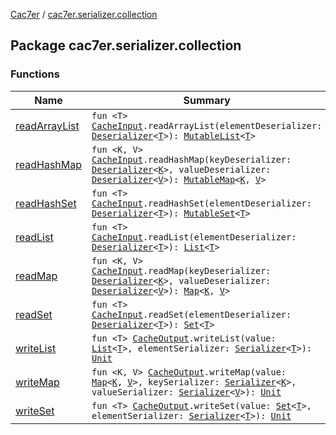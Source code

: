 [Cac7er](../index.md) / [cac7er.serializer.collection](./index.md)

## Package cac7er.serializer.collection

### Functions

| Name | Summary |
|---|---|
| [readArrayList](read-array-list.md) | `fun <T> `[`CacheInput`](../cac7er.serializer/-cache-input.md)`.readArrayList(elementDeserializer: `[`Deserializer`](../cac7er.serializer/-deserializer.md)`<`[`T`](read-array-list.md#T)`>): `[`MutableList`](https://kotlinlang.org/api/latest/jvm/stdlib/kotlin.collections/-mutable-list/index.html)`<`[`T`](read-array-list.md#T)`>` |
| [readHashMap](read-hash-map.md) | `fun <K, V> `[`CacheInput`](../cac7er.serializer/-cache-input.md)`.readHashMap(keyDeserializer: `[`Deserializer`](../cac7er.serializer/-deserializer.md)`<`[`K`](read-hash-map.md#K)`>, valueDeserializer: `[`Deserializer`](../cac7er.serializer/-deserializer.md)`<`[`V`](read-hash-map.md#V)`>): `[`MutableMap`](https://kotlinlang.org/api/latest/jvm/stdlib/kotlin.collections/-mutable-map/index.html)`<`[`K`](read-hash-map.md#K)`, `[`V`](read-hash-map.md#V)`>` |
| [readHashSet](read-hash-set.md) | `fun <T> `[`CacheInput`](../cac7er.serializer/-cache-input.md)`.readHashSet(elementDeserializer: `[`Deserializer`](../cac7er.serializer/-deserializer.md)`<`[`T`](read-hash-set.md#T)`>): `[`MutableSet`](https://kotlinlang.org/api/latest/jvm/stdlib/kotlin.collections/-mutable-set/index.html)`<`[`T`](read-hash-set.md#T)`>` |
| [readList](read-list.md) | `fun <T> `[`CacheInput`](../cac7er.serializer/-cache-input.md)`.readList(elementDeserializer: `[`Deserializer`](../cac7er.serializer/-deserializer.md)`<`[`T`](read-list.md#T)`>): `[`List`](https://kotlinlang.org/api/latest/jvm/stdlib/kotlin.collections/-list/index.html)`<`[`T`](read-list.md#T)`>` |
| [readMap](read-map.md) | `fun <K, V> `[`CacheInput`](../cac7er.serializer/-cache-input.md)`.readMap(keyDeserializer: `[`Deserializer`](../cac7er.serializer/-deserializer.md)`<`[`K`](read-map.md#K)`>, valueDeserializer: `[`Deserializer`](../cac7er.serializer/-deserializer.md)`<`[`V`](read-map.md#V)`>): `[`Map`](https://kotlinlang.org/api/latest/jvm/stdlib/kotlin.collections/-map/index.html)`<`[`K`](read-map.md#K)`, `[`V`](read-map.md#V)`>` |
| [readSet](read-set.md) | `fun <T> `[`CacheInput`](../cac7er.serializer/-cache-input.md)`.readSet(elementDeserializer: `[`Deserializer`](../cac7er.serializer/-deserializer.md)`<`[`T`](read-set.md#T)`>): `[`Set`](https://kotlinlang.org/api/latest/jvm/stdlib/kotlin.collections/-set/index.html)`<`[`T`](read-set.md#T)`>` |
| [writeList](write-list.md) | `fun <T> `[`CacheOutput`](../cac7er.serializer/-cache-output.md)`.writeList(value: `[`List`](https://kotlinlang.org/api/latest/jvm/stdlib/kotlin.collections/-list/index.html)`<`[`T`](write-list.md#T)`>, elementSerializer: `[`Serializer`](../cac7er.serializer/-serializer.md)`<`[`T`](write-list.md#T)`>): `[`Unit`](https://kotlinlang.org/api/latest/jvm/stdlib/kotlin/-unit/index.html) |
| [writeMap](write-map.md) | `fun <K, V> `[`CacheOutput`](../cac7er.serializer/-cache-output.md)`.writeMap(value: `[`Map`](https://kotlinlang.org/api/latest/jvm/stdlib/kotlin.collections/-map/index.html)`<`[`K`](write-map.md#K)`, `[`V`](write-map.md#V)`>, keySerializer: `[`Serializer`](../cac7er.serializer/-serializer.md)`<`[`K`](write-map.md#K)`>, valueSerializer: `[`Serializer`](../cac7er.serializer/-serializer.md)`<`[`V`](write-map.md#V)`>): `[`Unit`](https://kotlinlang.org/api/latest/jvm/stdlib/kotlin/-unit/index.html) |
| [writeSet](write-set.md) | `fun <T> `[`CacheOutput`](../cac7er.serializer/-cache-output.md)`.writeSet(value: `[`Set`](https://kotlinlang.org/api/latest/jvm/stdlib/kotlin.collections/-set/index.html)`<`[`T`](write-set.md#T)`>, elementSerializer: `[`Serializer`](../cac7er.serializer/-serializer.md)`<`[`T`](write-set.md#T)`>): `[`Unit`](https://kotlinlang.org/api/latest/jvm/stdlib/kotlin/-unit/index.html) |
